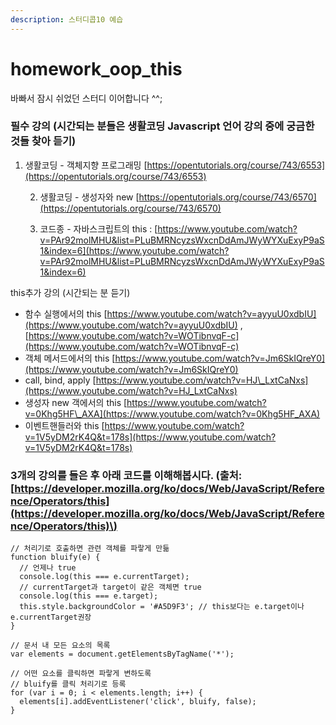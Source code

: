 ```yaml
---
description: 스터디콥10 예습
---
```


# homework\_oop\_this

바빠서 잠시 쉬었던 스터디 이어합니다 ^^;

### 필수 강의 \(시간되는 분들은 생활코딩 Javascript 언어 강의 중에 궁금한 것들 찾아 듣기\) 

1. 생활코딩 - 객체지향 프로그래밍 [https://opentutorials.org/course/743/6553](https://opentutorials.org/course/743/6553) 

    2. 생활코딩 - 생성자와 new [https://opentutorials.org/course/743/6570](https://opentutorials.org/course/743/6570)

    3. 코드종 - 자바스크립트의 this : [https://www.youtube.com/watch?v=PAr92molMHU&list=PLuBMRNcyzsWxcnDdAmJWyWYXuExyP9aS1&index=6](https://www.youtube.com/watch?v=PAr92molMHU&list=PLuBMRNcyzsWxcnDdAmJWyWYXuExyP9aS1&index=6)



this추가 강의 \(시간되는 분 듣기\) 

* 함수 실행에서의 this [https://www.youtube.com/watch?v=ayyuU0xdbIU](https://www.youtube.com/watch?v=ayyuU0xdbIU) , [https://www.youtube.com/watch?v=WOTibnvqF-c](https://www.youtube.com/watch?v=WOTibnvqF-c)
* 객체 메서드에서의 this [https://www.youtube.com/watch?v=Jm6SkIQreY0](https://www.youtube.com/watch?v=Jm6SkIQreY0) 
* call, bind, apply [https://www.youtube.com/watch?v=HJ\_LxtCaNxs](https://www.youtube.com/watch?v=HJ_LxtCaNxs) 
* 생성자 new 객에서의 this [https://www.youtube.com/watch?v=0Khg5HF\_AXA](https://www.youtube.com/watch?v=0Khg5HF_AXA) 
* 이벤트핸들러와 this [https://www.youtube.com/watch?v=1V5yDM2rK4Q&t=178s](https://www.youtube.com/watch?v=1V5yDM2rK4Q&t=178s)



### 3개의 강의를 들은 후 아래 코드를 이해해봅시다. \(출처: [https://developer.mozilla.org/ko/docs/Web/JavaScript/Reference/Operators/this](https://developer.mozilla.org/ko/docs/Web/JavaScript/Reference/Operators/this)\)

```text
// 처리기로 호출하면 관련 객체를 파랗게 만듦
function bluify(e) {
  // 언제나 true
  console.log(this === e.currentTarget); 
  // currentTarget과 target이 같은 객체면 true
  console.log(this === e.target);
  this.style.backgroundColor = '#A5D9F3'; // this보다는 e.target이나 e.currentTarget권장 
}

// 문서 내 모든 요소의 목록
var elements = document.getElementsByTagName('*');

// 어떤 요소를 클릭하면 파랗게 변하도록
// bluify를 클릭 처리기로 등록
for (var i = 0; i < elements.length; i++) {
  elements[i].addEventListener('click', bluify, false);
}
```

